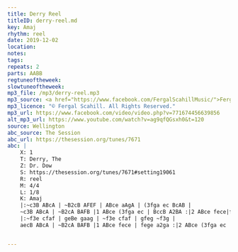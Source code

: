 ```yaml
---
title: Derry Reel
titleID: derry-reel.md
key: Amaj
rhythm: reel
date: 2019-12-02
location:
notes:
tags:
repeats: 2
parts: AABB
regtuneoftheweek:
slowtuneoftheweek:
mp3_file: /mp3/derry-reel.mp3
mp3_source: <a href="https://www.facebook.com/FergalScahillMusic/">Fergal Scahill</a>
mp3_licence: "© Fergal Scahill. All Rights Reserved."
mp3_url: https://www.facebook.com/video/video.php?v=771674456639856
alt_mp3_url: https://www.youtube.com/watch?v=ag9qfQGsxh0&t=120
source: Wellington
abc_source: The Session
abc_url: https://thesession.org/tunes/7671
abc: |
    X: 1
    T: Derry, The
    Z: Dr. Dow
    S: https://thesession.org/tunes/7671#setting19061
    R: reel
    M: 4/4
    L: 1/8
    K: Amaj
    |:~c3B ABcA | ~B2cB AFEF | ABce aAgA | (3fga ec BcAB |
    ~c3B ABcA | ~B2cA BAFB |1 ABce (3fga ec | BccB A2BA :|2 ABce fece|fege a3g||
    |:~f3e cfaf | geBe gaag | ~f3e cfaf | gfeg ~f3g |
    aecB ABcA | ~B2cA BAFB |1 ABce fece | fege a2ga :|2 ABce (3fga ec | BccB A2BA ||


---
```

